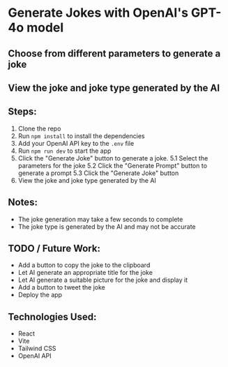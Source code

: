 # Generate Jokes with OpenAI's GPT-4o model
## Choose from different parameters to generate a joke
## View the joke and joke type generated by the AI
## Steps:
1. Clone the repo
2. Run `npm install` to install the dependencies
3. Add your OpenAI API key to the `.env` file
4. Run `npm run dev` to start the app
5. Click the "Generate Joke" button to generate a joke.
    5.1 Select the parameters for the joke
    5.2 Click the "Generate Prompt" button to generate a prompt
    5.3 Click the "Generate Joke" button
6. View the joke and joke type generated by the AI

## Notes:
- The joke generation may take a few seconds to complete
- The joke type is generated by the AI and may not be accurate

## TODO / Future Work:
- Add a button to copy the joke to the clipboard
- Let AI generate an appropriate title for the joke
- Let AI generate a suitable picture for the joke and display it
- Add a button to tweet the joke
- Deploy the app

## Technologies Used:
- React
- Vite
- Tailwind CSS
- OpenAI API
